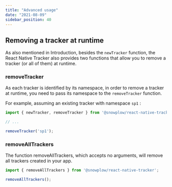 ```yaml
---
title: "Advanced usage"
date: "2021-08-09"
sidebar_position: 40
---
```


## Removing a tracker at runtime

As also mentioned in Introduction, besides the `newTracker` function, the React Native Tracker also provides two functions that allow you to remove a tracker (or all of them) at runtime.

### removeTracker

As each tracker is identified by its namespace, in order to remove a tracker at runtime, you need to pass its namespace to the `removeTracker` function.

For example, assuming an existing tracker with namespace `sp1` :

```javascript
import { newTracker, removeTracker } from '@snowplow/react-native-tracker';

// ...

removeTracker('sp1');
```

### removeAllTrackers

The function removeAllTrackers, which accepts no arguments, will remove all trackers created in your app.

```javascript
import { removeAllTrackers } from '@snowplow/react-native-tracker';

removeAllTrackers();
```
